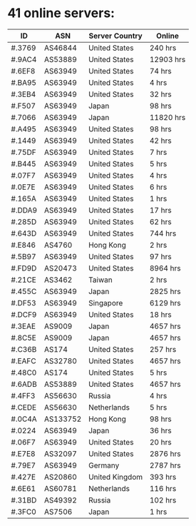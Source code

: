 # 41 online servers:

| ID | ASN | Server Country | Online |
| ------ | ------ | ------ | ------ |
| #.3769 | AS46844 | United States | 240 hrs |
| #.9AC4 | AS53889 | United States | 12903 hrs |
| #.6EF8 | AS63949 | United States | 74 hrs |
| #.BA95 | AS63949 | United States | 4 hrs |
| #.3EB4 | AS63949 | United States | 32 hrs |
| #.F507 | AS63949 | Japan | 98 hrs |
| #.7066 | AS63949 | Japan | 11820 hrs |
| #.A495 | AS63949 | United States | 98 hrs |
| #.1449 | AS63949 | United States | 42 hrs |
| #.75DF | AS63949 | United States | 7 hrs |
| #.B445 | AS63949 | United States | 5 hrs |
| #.07F7 | AS63949 | United States | 4 hrs |
| #.0E7E | AS63949 | United States | 6 hrs |
| #.165A | AS63949 | United States | 1 hrs |
| #.DDA9 | AS63949 | United States | 17 hrs |
| #.285D | AS63949 | United States | 62 hrs |
| #.643D | AS63949 | United States | 744 hrs |
| #.E846 | AS4760 | Hong Kong | 2 hrs |
| #.5B97 | AS63949 | United States | 97 hrs |
| #.FD9D | AS20473 | United States | 8964 hrs |
| #.21CE | AS3462 | Taiwan | 2 hrs |
| #.455C | AS63949 | Japan | 2825 hrs |
| #.DF53 | AS63949 | Singapore | 6129 hrs |
| #.DCF9 | AS63949 | United States | 18 hrs |
| #.3EAE | AS9009 | Japan | 4657 hrs |
| #.8C5E | AS9009 | Japan | 4657 hrs |
| #.C36B | AS174 | United States | 257 hrs |
| #.EAFC | AS32780 | United States | 4657 hrs |
| #.48C0 | AS174 | United States | 5 hrs |
| #.6ADB | AS53889 | United States | 4657 hrs |
| #.4FF3 | AS56630 | Russia | 4 hrs |
| #.CEDE | AS56630 | Netherlands | 5 hrs |
| #.0C4A | AS133752 | Hong Kong | 98 hrs |
| #.0224 | AS63949 | Japan | 36 hrs |
| #.06F7 | AS63949 | United States | 20 hrs |
| #.E7E8 | AS32097 | United States | 2876 hrs |
| #.79E7 | AS63949 | Germany | 2787 hrs |
| #.427E | AS20860 | United Kingdom | 393 hrs |
| #.6E61 | AS60781 | Netherlands | 116 hrs |
| #.31BD | AS49392 | Russia | 102 hrs |
| #.3FC0 | AS7506 | Japan | 1 hrs |

